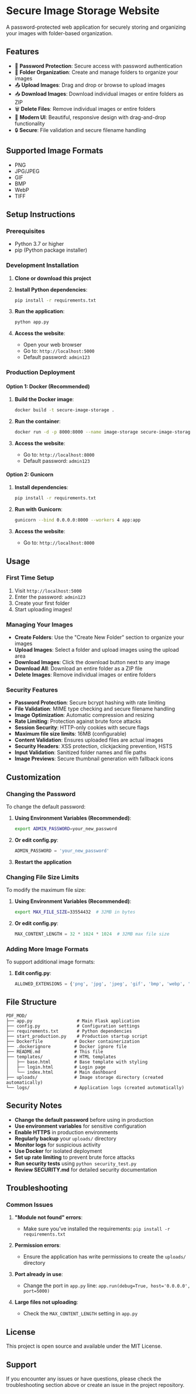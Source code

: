 # Secure Image Storage Website

A password-protected web application for securely storing and organizing your images with folder-based organization.

## Features

- 🔐 **Password Protection**: Secure access with password authentication
- 📁 **Folder Organization**: Create and manage folders to organize your images
- 📤 **Upload Images**: Drag and drop or browse to upload images
- 📥 **Download Images**: Download individual images or entire folders as ZIP
- 🗑️ **Delete Files**: Remove individual images or entire folders
- 🎨 **Modern UI**: Beautiful, responsive design with drag-and-drop functionality
- 🔒 **Secure**: File validation and secure filename handling

## Supported Image Formats

- PNG
- JPG/JPEG
- GIF
- BMP
- WebP
- TIFF

## Setup Instructions

### Prerequisites

- Python 3.7 or higher
- pip (Python package installer)

### Development Installation

1. **Clone or download this project**

2. **Install Python dependencies**:
   ```bash
   pip install -r requirements.txt
   ```

3. **Run the application**:
   ```bash
   python app.py
   ```

4. **Access the website**:
   - Open your web browser
   - Go to: `http://localhost:5000`
   - Default password: `admin123`

### Production Deployment

#### Option 1: Docker (Recommended)

1. **Build the Docker image**:
   ```bash
   docker build -t secure-image-storage .
   ```

2. **Run the container**:
   ```bash
   docker run -d -p 8000:8000 --name image-storage secure-image-storage
   ```

3. **Access the website**:
   - Go to: `http://localhost:8000`
   - Default password: `admin123`

#### Option 2: Gunicorn

1. **Install dependencies**:
   ```bash
   pip install -r requirements.txt
   ```

2. **Run with Gunicorn**:
   ```bash
   gunicorn --bind 0.0.0.0:8000 --workers 4 app:app
   ```

3. **Access the website**:
   - Go to: `http://localhost:8000`

## Usage

### First Time Setup

1. Visit `http://localhost:5000`
2. Enter the password: `admin123`
3. Create your first folder
4. Start uploading images!

### Managing Your Images

- **Create Folders**: Use the "Create New Folder" section to organize your images
- **Upload Images**: Select a folder and upload images using the upload area
- **Download Images**: Click the download button next to any image
- **Download All**: Download an entire folder as a ZIP file
- **Delete Images**: Remove individual images or entire folders

### Security Features

- **Password Protection**: Secure bcrypt hashing with rate limiting
- **File Validation**: MIME type checking and secure filename handling
- **Image Optimization**: Automatic compression and resizing
- **Rate Limiting**: Protection against brute force attacks
- **Session Security**: HTTP-only cookies with secure flags
- **Maximum file size limits**: 16MB (configurable)
- **Content Validation**: Ensures uploaded files are actual images
- **Security Headers**: XSS protection, clickjacking prevention, HSTS
- **Input Validation**: Sanitized folder names and file paths
- **Image Previews**: Secure thumbnail generation with fallback icons

## Customization

### Changing the Password

To change the default password:

1. **Using Environment Variables (Recommended)**:
   ```bash
   export ADMIN_PASSWORD=your_new_password
   ```

2. **Or edit config.py**:
   ```python
   ADMIN_PASSWORD = 'your_new_password'
   ```

3. **Restart the application**

### Changing File Size Limits

To modify the maximum file size:

1. **Using Environment Variables (Recommended)**:
   ```bash
   export MAX_FILE_SIZE=33554432  # 32MB in bytes
   ```

2. **Or edit config.py**:
   ```python
   MAX_CONTENT_LENGTH = 32 * 1024 * 1024  # 32MB max file size
   ```

### Adding More Image Formats

To support additional image formats:

1. **Edit config.py**:
   ```python
   ALLOWED_EXTENSIONS = {'png', 'jpg', 'jpeg', 'gif', 'bmp', 'webp', 'tiff', 'svg'}
   ```

## File Structure

```
PDF_MOD/
├── app.py                 # Main Flask application
├── config.py              # Configuration settings
├── requirements.txt       # Python dependencies
├── start_production.py    # Production startup script
├── Dockerfile            # Docker containerization
├── .dockerignore         # Docker ignore file
├── README.md             # This file
├── templates/            # HTML templates
│   ├── base.html         # Base template with styling
│   ├── login.html        # Login page
│   └── index.html        # Main dashboard
├── uploads/              # Image storage directory (created automatically)
└── logs/                 # Application logs (created automatically)
```

## Security Notes

- **Change the default password** before using in production
- **Use environment variables** for sensitive configuration
- **Enable HTTPS** in production environments
- **Regularly backup** your `uploads/` directory
- **Monitor logs** for suspicious activity
- **Use Docker** for isolated deployment
- **Set up rate limiting** to prevent brute force attacks
- **Run security tests** using `python security_test.py`
- **Review SECURITY.md** for detailed security documentation

## Troubleshooting

### Common Issues

1. **"Module not found" errors**:
   - Make sure you've installed the requirements: `pip install -r requirements.txt`

2. **Permission errors**:
   - Ensure the application has write permissions to create the `uploads/` directory

3. **Port already in use**:
   - Change the port in `app.py` line: `app.run(debug=True, host='0.0.0.0', port=5000)`

4. **Large files not uploading**:
   - Check the `MAX_CONTENT_LENGTH` setting in `app.py`

## License

This project is open source and available under the MIT License.

## Support

If you encounter any issues or have questions, please check the troubleshooting section above or create an issue in the project repository. 